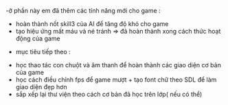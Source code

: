 -ở phần này em đã thêm các tính năng mới cho game :
+ hoàn thành nốt skill3 của AI để tăng độ khó cho game
+ tạo hiệu ứng mất máu và né tránh
=> đã hoàn thành xong cách thức hoạt động của game

- mục tiêu tiếp theo :
+ học thao tác con chuột và âm thanh để hoàn thành các giao diện cơ bản của game
+ học cách điều chỉnh fps để game mượt + tạo font chữ theo SDL để làm giao diện đẹp hơn
+ sắp xếp lại thư viện theo cách cơ bản đã học trên lớp( nếu có thể)
